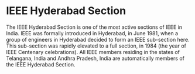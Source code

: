 
<h1 class="text-center title">IEEE Hyderabad Section</h1>

<p class="text-center lead">
The IEEE Hyderabad Section is one of the most active sections of IEEE in India. IEEE was formally introduced in Hyderabad, in June 1981, when a group of engineers in Hyderabad decided to form an IEEE sub-section here. This sub-section was rapidly elevated to a full section, in 1984 (the year of IEEE Centenary celebrations). All IEEE members residing in the states of Telangana, India and Andhra Pradesh, India are automatically members of the IEEE Hyderabad Section.
</p>
